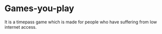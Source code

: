 # Games-you-play
It is a timepass game which is made for people who have suffering from low internet access.
